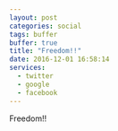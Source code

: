 ```yaml
---
layout: post
categories: social
tags: buffer
buffer: true
title: "Freedom!!"
date: 2016-12-01 16:58:14
services: 
  - twitter
  - google
  - facebook
---
```

Freedom!!
